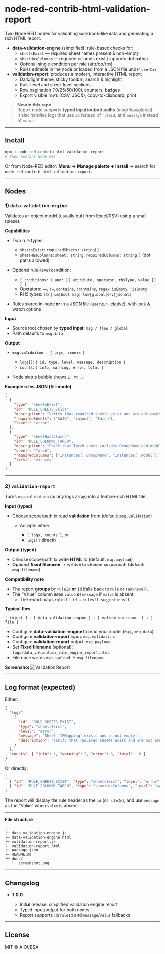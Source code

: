 # node-red-contrib-html-validation-report

Two Node-RED nodes for validating workbook-like data and generating a rich HTML report.

- **data-validation-engine** (simplified): rule-based checks for:
  - `sheetsExist` — required sheet names present & non-empty
  - `sheetHasColumns` — required columns exist (supports dot paths)
  - Optional single condition per rule (attr/op/rhs)
  - Rules editable in the node or loaded from a JSON file under `userDir`
- **validation-report**: produces a modern, interactive HTML report:
  - Dark/light theme, sticky toolbar, search & highlight
  - Rule-level and sheet-level sections
  - Row pagination (10/25/50/100), counters, badges
  - Export visible rows (CSV, JSON), copy-to-clipboard, print

> **New in this repo**  
> Report node supports **typed input/output paths** (msg/flow/global).  
> It also handles logs that use `id` instead of `ruleId`, and `message` instead of `value`.

---

## Install

```bash
npm i node-red-contrib-html-validation-report
# then restart Node-RED
````

Or from Node-RED editor: **Menu → Manage palette → Install** → search for `node-red-contrib-html-validation-report`.

---

## Nodes

### 1) `data-validation-engine`

Validates an object model (usually built from Excel/CSV) using a small ruleset.

**Capabilities**

* Two rule types:

  * `sheetsExist`: `requiredSheets: string[]`
  * `sheetHasColumns`: `sheet: string`, `requiredColumns: string[]` (dot paths allowed)
* Optional rule-level condition:

  * `{ conditions: { and: [{ attribute, operator, rhsType, value }] } }`
  * Operators: `==`, `!=`, `contains`, `!contains`, `regex`, `isEmpty`, `!isEmpty`
  * RHS types: `str|num|bool|msg|flow|global|env|jsonata`
* Rules stored in-node **or** in a JSON file (`userDir`-relative), with lock & watch options

**Input**

* Source root chosen by **typed input**: `msg / flow / global`
* Path defaults to `msg.data`

**Output**

* `msg.validation = { logs, counts }`

  * `logs[]`: `{ id, type, level, message, description }`
  * `counts`: `{ info, warning, error, total }`
* Node status bubble shows `E: W: I:`

**Example rules JSON (file mode)**

```json
[
  {
    "type": "sheetsExist",
    "id": "RULE_SHEETS_EXIST",
    "description": "Verify that required sheets exist and are not empty",
    "requiredSheets": ["SWIG", "Layout", "Tarch"],
    "level": "error"
  },
  {
    "type": "sheetHasColumns",
    "id": "RULE_COLUMNS_TARCH",
    "description": "Check that Tarch sheet includes GroupName and model fields",
    "sheet": "Tarch",
    "requiredColumns": ["Instances[].GroupName", "Instances[].Model"],
    "level": "warning"
  }
]
```

---

### 2) `validation-report`

Turns `msg.validation` (or any logs array) into a feature-rich HTML file.

**Input (typed)**

* Choose scope/path to read **validation** from (default: `msg.validation`)

  * Accepts either:

    * `{ logs, counts }`, or
    * `logs[]` directly

**Output (typed)**

* Choose scope/path to write **HTML** to (default: `msg.payload`)
* Optional **fixed filename** → written to chosen scope/path (default: `msg.filename`)

**Compatibility note**

* The report **groups** by `ruleId` **or** `id` (falls back to `rule` or `(unknown)`).
* The “Value” column uses `value` **or** `message` if `value` is absent.
  * The report maps `rules[].id → rules[].suggestions[]`.

**Typical flow**

```
[ inject ] → [ data-validation-engine ] → [ validation-report ] → [ file ]
```

* Configure **data-validation-engine** to read your model (e.g., `msg.data`).
* Configure **validation-report** input: `msg.validation`.
* Configure **validation-report** output: `msg.payload`.
* Set **Fixed filename** (optional): `logs/data_validation_rule_engine_report.html`.
* File node writes `msg.payload` → `msg.filename`.

**Screenshot**
![Validation Report](docs/screenshot.png)

---

## Log format (expected)

Either:

```json
{
  "logs": [
    {
      "id": "RULE_SHEETS_EXIST",
      "type": "sheetsExist",
      "level": "error",
      "message": "Sheet 'IPMapping' exists and is not empty.",
      "description": "Verify that required sheets exist and are not empty"
    }
  ],
  "counts": { "info": 0, "warning": 2, "error": 8, "total": 10 }
}
```

Or directly:

```json
[
  { "id": "RULE_SHEETS_EXIST", "type": "sheetsExist", "level": "error", "message": "..." },
  { "id": "RULE_COLUMNS_TARCH", "type": "sheetHasColumns", "level": "warning", "message": "..." }
]
```

The report will display the rule header as the `id` (or `ruleId`), and use `message` as the “Value” when `value` is absent.

---

**File structure**

```
.
├─ data-validation-engine.js
├─ data-validation-engine.html
├─ validation-report.js
├─ validation-report.html
├─ package.json
├─ README.md
└─ docs/
   └─ screenshot.png
```

---

## Changelog

* **1.0.0**

  * Initial release: simplified validation engine report
  * Typed input/output for both nodes
  * Report supports `id`/`ruleId` and `message`/`value` fallbacks

---

## License

MIT © AIOUBSAI
